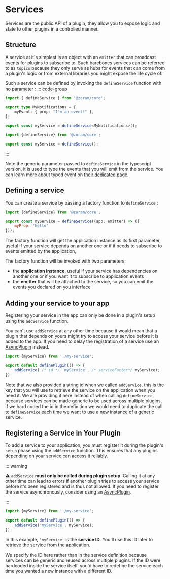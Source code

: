 # Services

Services are the public API of a plugin, they allow you to expose logic and
state to other plugins in a controlled manner.

## Structure

A service at it's simplest is an object with an `emitter` that can broadcast
events for plugins to subscribe to. Such barebones services can be referred to
as
`topics` because they only serve as hubs for events that can come from a
plugin's logic or from external libraries you might expose the life cycle of.

Such a service can be defined by invoking the `defineService` function with no
parameter :
::: code-group

```ts [TypeScript]
import { defineService } from '@zoram/core';

export type MyNotifications = {
	myEvent: { prop: "I'm an event!" },
};

export const myService = defineService<MyNotifications>();
```

```js [JavaScript]
import {defineService} from '@zoram/core';

export const myService = defineService();
```

:::

Note the generic parameter passed to `defineService` in the typescript version,
it is used to type the events that you will emit from the service. You can learn
more about typed event
on [their dedicated page](/guide/concepts-in-depth/typing-events).

## Defining a service

You can create a service by passing a factory function to `defineService` :

```js
import {defineService} from '@zoram/core';

export const myService = defineService((app, emitter) => ({
	myProp: 'hello'
}));
```

The factory function will get the application instance as its first parameter,
useful if your service depends on another one or if it needs to subscribe to
events emitted by the application,

The factory function will be invoked with two parameters:

- the **application instance**, useful if your service has dependencies on
  another one or if you want it to subscribe to application events
- the **emitter** that will be attached to the service, so you can emit the
  events you declared on you interface

## Adding your service to your app

Registering your service in the app can only be done in a plugin's setup using
the `addService` function.

You can't use `addService` at any other time because it would mean that a plugin
that depends on yours might try to access your service before it is added to the
app. If you need to delay the registration of a service use
an [AsyncPlugin](../concepts-in-depth/asynchronous-plugins.md) instead.

```js
import {myService} from './my-service';

export default definePlugin(() => {
	addService( /* id */ 'myService', /* serviceFactor*/ myService);
})
```

Note that we also provided a string id when we called `addService`, this is the
key that you will use to retrieve the service on the application when you need
it. We are providing it here instead of when calling `defineService`
because services can be made generic to be used across multiple plugins, if we
hard coded the id in the definition we would need to duplicate the call to
`defineService` each time we want to use a new instance of a generic service.

## Registering a Service in Your Plugin

To add a service to your application, you must register it during the plugin's
`setup` phase using the `addService` function. This ensures that any plugins
depending on your service can access it reliably.

::: warning

⚠️ `addService` **must only be called during plugin setup**. Calling it at any
other time can lead to errors if another plugin tries to access your service
before it's been registered and is thus not allowed. If you need to register the
service asynchronously, consider using
an [AsyncPlugin](/guide/concepts-in-depth/asynchronous-plugins).

:::

```js
import {myService} from './my-service';

export default definePlugin(() => {
	addService('myService', myService);
});
```

In this example, `'myService'` is the **service ID**. You'll use this ID later
to retrieve the service from the application.

We specify the ID here rather than in the service definition because services
can be generic and reused across multiple plugins. If the ID were hardcoded
inside the service itself, you'd have to redefine the service each time you
wanted a new instance with a different ID.
